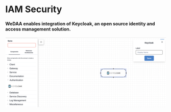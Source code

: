 # IAM Security

#### WeDAA enables integration of Keycloak, an open source identity and access management solution.

![WeDAA Backend](/img/iam.png)